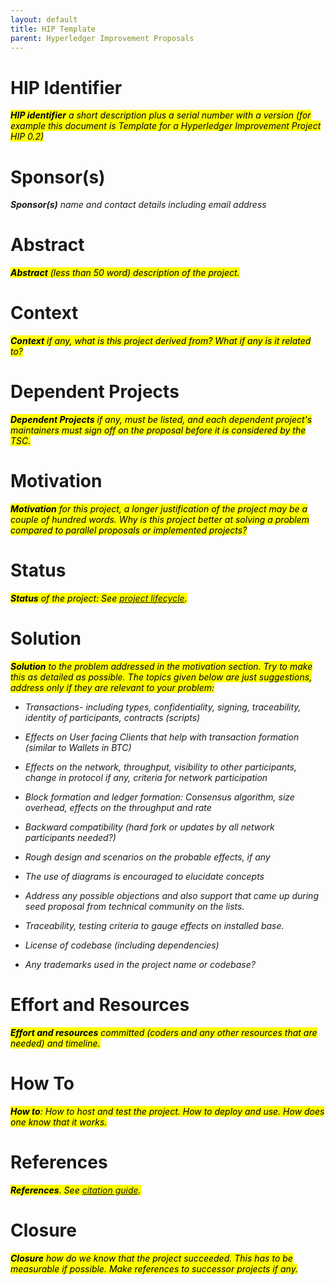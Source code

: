 ```yaml
---
layout: default
title: HIP Template
parent: Hyperledger Improvement Proposals
---
```


# HIP Identifier
<mark>_**HIP identifier** a short description plus a serial number with a
version (for example this document is Template for a Hyperledger
Improvement Project HIP 0.2)_
</mark>

# Sponsor(s)
</mark>_**Sponsor(s)** name and contact details including email address_
</mark>

# Abstract
<mark>_**Abstract** (less than 50 word) description of the project._
</mark>

# Context
<mark>_**Context** if any, what is this project derived from? What if any
is it related to?_
</mark>

# Dependent Projects
<mark>_**Dependent Projects** if any, must be listed, and each dependent
project\'s maintainers must sign off on the proposal before it is
considered by the TSC._
</mark>

# Motivation
<mark>_**Motivation** for this project, a longer justification of the
project may be a couple of hundred words. Why is this project better
at solving a problem compared to parallel proposals or implemented
projects?_
</mark>

# Status
<mark>_**Status** of the project: See [project lifecycle](https://hyperledger.github.io/tsc/project-lifecycle.html)._
</mark>

# Solution
<mark>_**Solution** to the problem addressed in the motivation section. Try
to make this as detailed as possible. The topics given below are
just suggestions, address only if they are relevant to your problem:_

-   _Transactions- including types, confidentiality, signing,
    traceability, identity of participants, contracts (scripts)_

-   _Effects on User facing Clients that help with transaction
    formation (similar to Wallets in BTC)_

-   _Effects on the network, throughput, visibility to other
    participants, change in protocol if any, criteria for network
    participation_

-   _Block formation and ledger formation: Consensus algorithm, size
    overhead, effects on the throughput and rate_

-   _Backward compatibility (hard fork or updates by all network
    participants needed?)_

-   _Rough design and scenarios on the probable effects, if any_

-   _The use of diagrams is encouraged to elucidate concepts_

-   _Address any possible objections and also support that came up
    during seed proposal from technical community on the lists._

-   _Traceability, testing criteria to gauge effects on installed
    base._

-   _License of codebase (including dependencies)_

-   _Any trademarks used in the project name or codebase?_
</mark>

# Effort and Resources
<mark>_**Effort and resources** committed (coders and any other resources
that are needed) and timeline._
</mark>

# How To
<mark>_**How to**: How to host and test the project. How to deploy and use.
How does one know that it works._
</mark>

# References
<mark>_**References**. See [citation guide](http://www.chicagomanualofstyle.org/tools_citationguide.html)._
</mark>

# Closure
<mark>_**Closure** how do we know that the project succeeded. This has to
be measurable if possible. Make references to successor projects if
any._
</mark>